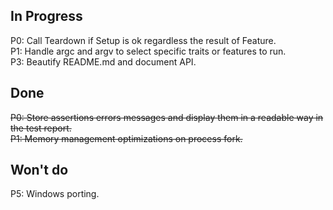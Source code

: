 In Progress
-----------
P0: Call Teardown if Setup is ok regardless the result of Feature.  
P1: Handle argc and argv to select specific traits or features to run.  
P3: Beautify README.md and document API.  

Done
----
~~P0: Store assertions errors messages and display them in a readable way in the test report.~~  
~~P1: Memory management optimizations on process fork.~~

Won't do
--------
P5: Windows porting.
